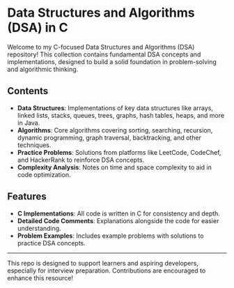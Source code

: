 # Data Structures and Algorithms (DSA) in C

Welcome to my C-focused Data Structures and Algorithms (DSA) repository! This collection contains fundamental DSA concepts and implementations, designed to build a solid foundation in problem-solving and algorithmic thinking.

## Contents

- **Data Structures**: Implementations of key data structures like arrays, linked lists, stacks, queues, trees, graphs, hash tables, heaps, and more in Java.
- **Algorithms**: Core algorithms covering sorting, searching, recursion, dynamic programming, graph traversal, backtracking, and other techniques.
- **Practice Problems**: Solutions from platforms like LeetCode, CodeChef, and HackerRank to reinforce DSA concepts.
- **Complexity Analysis**: Notes on time and space complexity to aid in code optimization.

## Features

- **C Implementations**: All code is written in C for consistency and depth.
- **Detailed Code Comments**: Explanations alongside the code for easier understanding.
- **Problem Examples**: Includes example problems with solutions to practice DSA concepts.

---

This repo is designed to support learners and aspiring developers, especially for interview preparation. Contributions are encouraged to enhance this resource!
